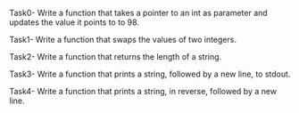Task0- Write a function that takes a pointer to an int as parameter and updates the value it points to to 98.

Task1- Write a function that swaps the values of two integers.

Task2- Write a function that returns the length of a string.

Task3- Write a function that prints a string, followed by a new line, to stdout.

Task4- Write a function that prints a string, in reverse, followed by a new line.

